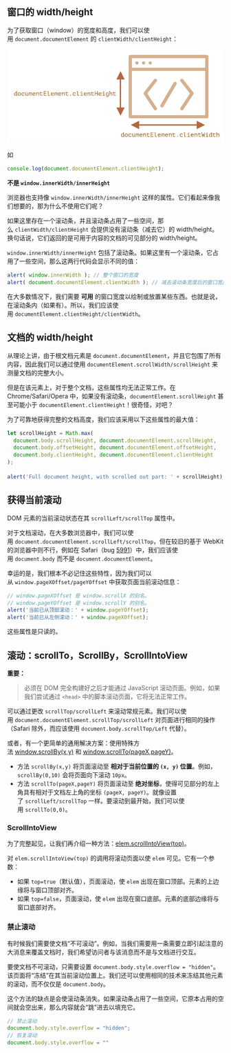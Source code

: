 ```toc
```

## 窗口的 width/height

为了获取窗口（window）的宽度和高度，我们可以使用 `document.documentElement` 的 `clientWidth/clientHeight`：

![](../../img/018.png)

如
```js
console.log(document.documentElement.clientHeight);
```


**不是 `window.innerWidth/innerHeight`**

浏览器也支持像 `window.innerWidth/innerHeight` 这样的属性。它们看起来像我们想要的，那为什么不使用它们呢？

如果这里存在一个滚动条，并且滚动条占用了一些空间，那么 `clientWidth/clientHeight` 会提供没有滚动条（减去它）的 width/height。换句话说，它们返回的是可用于内容的文档的可见部分的 width/height。

`window.innerWidth/innerHeight` 包括了滚动条。如果这里有一个滚动条，它占用了一些空间，那么这两行代码会显示不同的值：

```js
alert( window.innerWidth ); // 整个窗口的宽度
alert( document.documentElement.clientWidth ); // 减去滚动条宽度后的窗口宽度
```

在大多数情况下，我们需要 **可用** 的窗口宽度以绘制或放置某些东西。也就是说，在滚动条内（如果有）。所以，我们应该使用 `documentElement.clientHeight/clientWidth`。


## 文档的 width/height

从理论上讲，由于根文档元素是 `document.documentElement`，并且它包围了所有内容，因此我们可以通过使用 `documentElement.scrollWidth/scrollHeight` 来测量文档的完整大小。

但是在该元素上，对于整个文档，这些属性均无法正常工作。在 Chrome/Safari/Opera 中，如果没有滚动条，`documentElement.scrollHeight` 甚至可能小于 `documentElement.clientHeight`！很奇怪，对吧？

为了可靠地获得完整的文档高度，我们应该采用以下这些属性的最大值：

```js
let scrollHeight = Math.max(
  document.body.scrollHeight, document.documentElement.scrollHeight,
  document.body.offsetHeight, document.documentElement.offsetHeight,
  document.body.clientHeight, document.documentElement.clientHeight
);

alert('Full document height, with scrolled out part: ' + scrollHeight);
```

## 获得当前滚动

DOM 元素的当前滚动状态在其 `scrollLeft/scrollTop` 属性中。

对于文档滚动，在大多数浏览器中，我们可以使用 `document.documentElement.scrollLeft/scrollTop`，但在较旧的基于 WebKit 的浏览器中则不行，例如在 Safari（bug [5991](https://bugs.webkit.org/show_bug.cgi?id=5991)）中，我们应该使用 `document.body` 而不是 `document.documentElement`。

幸运的是，我们根本不必记住这些特性，因为我们可以从 `window.pageXOffset/pageYOffset` 中获取页面当前滚动信息：

```js
// window.pageXOffset 是 window.scrollX 的别名。
// window.pageYOffset 是 window.scrollY 的别名。
alert('当前已从顶部滚动：' + window.pageYOffset);
alert('当前已从左侧滚动：' + window.pageXOffset);
```
这些属性是只读的。

## 滚动：scrollTo，ScrollBy，ScrollIntoView

**重要：**
>必须在 DOM 完全构建好之后才能通过 JavaScript 滚动页面。例如，如果我们尝试通过 `<head>` 中的脚本滚动页面，它将无法正常工作。


可以通过更改 `scrollTop/scrollLeft` 来滚动常规元素。我们可以使用 `document.documentElement.scrollTop/scrollLeft` 对页面进行相同的操作（Safari 除外，而应该使用 `document.body.scrollTop/Left` 代替）。

或者，有一个更简单的通用解决方案：使用特殊方法 [window.scrollBy(x,y)](https://developer.mozilla.org/zh/docs/Web/API/Window/scrollBy) 和 [window.scrollTo(pageX,pageY)](https://developer.mozilla.org/zh/docs/Web/API/Window/scrollTo)。

- 方法 `scrollBy(x,y)` 将页面滚动至 **相对于当前位置的 `(x, y)` 位置**。例如，`scrollBy(0,10)` 会将页面向下滚动 `10px`。
- 方法 `scrollTo(pageX,pageY)` 将页面滚动至 **绝对坐标**，使得可见部分的左上角具有相对于文档左上角的坐标 `(pageX, pageY)`。就像设置了 `scrollLeft/scrollTop` 一样。要滚动到最开始，我们可以使用 `scrollTo(0,0)`。


### ScrollIntoView












为了完整起见，让我们再介绍一种方法：[elem.scrollIntoView(top)](https://developer.mozilla.org/zh/docs/Web/API/Element/scrollIntoView)。

对 `elem.scrollIntoView(top)` 的调用将滚动页面以使 `elem` 可见。它有一个参数：

- 如果 `top=true`（默认值），页面滚动，使 `elem` 出现在窗口顶部。元素的上边缘将与窗口顶部对齐。
- 如果 `top=false`，页面滚动，使 `elem` 出现在窗口底部。元素的底部边缘将与窗口底部对齐。


### 禁止滚动

有时候我们需要使文档“不可滚动”。例如，当我们需要用一条需要立即引起注意的大消息来覆盖文档时，我们希望访问者与该消息而不是与文档进行交互。

要使文档不可滚动，只需要设置 `document.body.style.overflow = "hidden"`。该页面将“冻结”在其当前滚动位置上。我们还可以使用相同的技术来冻结其他元素的滚动，而不仅仅是 `document.body`。

这个方法的缺点是会使滚动条消失。如果滚动条占用了一些空间，它原本占用的空间就会空出来，那么内容就会“跳”进去以填充它。


```js
// 禁止滚动
document.body.style.overflow = "hidden";
// 恢复滚动
document.body.style.overflow = ""
```










